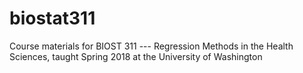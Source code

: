 # biostat311
Course materials for BIOST 311 --- Regression Methods in the Health Sciences, taught Spring 2018 at the University of Washington
